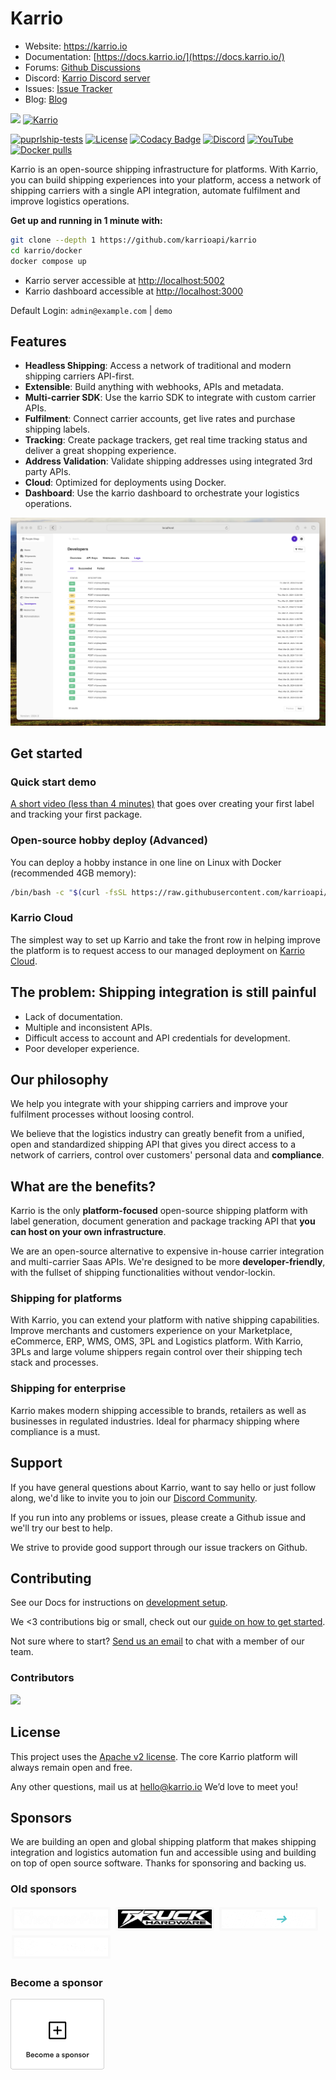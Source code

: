# Karrio

-   Website: <https://karrio.io>
-   Documentation: [https://docs.karrio.io/](https://docs.karrio.io/)
-   Forums: [Github Discussions](https://github.com/orgs/karrioapi/discussions)
-   Discord: [Karrio Discord server](https://discord.gg/gS88uE7sEx)
-   Issues: [Issue Tracker](https://github.com/karrioapi/karrio/issues)
-   Blog: [Blog](https://karrio.io/blog)

<img referrerpolicy="no-referrer-when-downgrade" src="https://static.scarf.sh/a.png?x-pxid=e72dd847-dc7f-4f81-bce4-88eeb20d807f" />
<a href="https://karrio.io" target="_blank">
  <picture>
    <source media="(prefers-color-scheme: dark)" srcset="https://raw.githubusercontent.com/karrioapi/karrio/main/apps/api/karrio/server/static/extra/branding/logo-inverted.svg" height="100px" />
    <img alt="Karrio" src="https://raw.githubusercontent.com/karrioapi/karrio/main/apps/api/karrio/server/static/extra/branding/logo.svg" height="100px" />
  </picture>
</a>

[![puprlship-tests](https://github.com/karrioapi/karrio/actions/workflows/tests.yml/badge.svg)](https://github.com/karrioapi/karrio/actions/workflows/tests.yml)
[![License](https://img.shields.io/badge/License-Apache_2.0-blue.svg)](./LICENSE)
[![Codacy Badge](https://app.codacy.com/project/badge/Grade/cc2ac4fcb6004bca84e42a90d8acfe41)](https://www.codacy.com/gh/karrioapi/karrio/dashboard?utm_source=github.com&utm_medium=referral&utm_content=karrioapi/karrio&utm_campaign=Badge_Grade)
[![Discord](https://img.shields.io/static/v1?label=Discord&message=chat&color=738adb&logo=discord)](https://discord.gg/gS88uE7sEx)
[![YouTube](https://img.shields.io/static/v1?label=YouTube&message=karrio&color=ff0000&logo=youtube)](https://www.youtube.com/@karrioapi)
[![Docker pulls](https://img.shields.io/docker/pulls/karrio/server)](https://hub.docker.com/r/karrio/server)


Karrio is an open-source shipping infrastructure for platforms. With Karrio, you can
build shipping experiences into your platform, access a network of shipping carriers
with a single API integration, automate fulfilment and improve logistics operations.

**Get up and running in 1 minute with:**

```sh
git clone --depth 1 https://github.com/karrioapi/karrio
cd karrio/docker
docker compose up
```

-   Karrio server accessible at <http://localhost:5002>
-   Karrio dashboard accessible at <http://localhost:3000>

Default Login: `admin@example.com` | `demo`

## Features

-   **Headless Shipping**: Access a network of traditional and modern shipping carriers API-first.
-   **Extensible**: Build anything with webhooks, APIs and metadata.
-   **Multi-carrier SDK**: Use the karrio SDK to integrate with custom carrier APIs.
-   **Fulfilment**: Connect carrier accounts, get live rates and purchase shipping labels.
-   **Tracking**: Create package trackers, get real time tracking status and deliver a great shopping experience.
-   **Address Validation**: Validate shipping addresses using integrated 3rd party APIs.
-   **Cloud**: Optimized for deployments using Docker.
-   **Dashboard**: Use the karrio dashboard to orchestrate your logistics operations.

<img alt="Karrio Dashboard" src="screenshots/dashboard.png" />

## Get started

### Quick start demo

[A short video (less than 4 minutes)](https://youtu.be/dFHZosJPaLI) that goes over creating your first label and tracking your first package.

### Open-source hobby deploy (Advanced)

You can deploy a hobby instance in one line on Linux with Docker (recommended 4GB memory):

```bash
/bin/bash -c "$(curl -fsSL https://raw.githubusercontent.com/karrioapi/karrio/HEAD/bin/deploy-hobby)"
```

### Karrio Cloud

The simplest way to set up Karrio and take the front row in helping improve the platform is to request access to our managed deployment on [Karrio Cloud](https://www.karrio.io/get-started).

## The problem: Shipping integration is still painful

-   Lack of documentation.
-   Multiple and inconsistent APIs.
-   Difficult access to account and API credentials for development.
-   Poor developer experience.

## Our philosophy

We help you integrate with your shipping carriers and improve your fulfilment processes without loosing control.

We believe that the logistics industry can greatly benefit from a unified, open and standardized shipping API that gives you direct access to a network of carriers, control over customers' personal data and **compliance**.

## What are the benefits?

Karrio is the only **platform-focused** open-source shipping platform with label generation, document generation and package tracking API that **you can host on your own infrastructure**.

We are an open-source alternative to expensive in-house carrier integration and multi-carrier Saas APIs. We're designed to be more **developer-friendly**, with the fullset of shipping functionalities without vendor-lockin.

### Shipping for platforms

With Karrio, you can extend your platform with native shipping capabilities. Improve merchants and customers experience on your Marketplace, eCommerce, ERP, WMS, OMS, 3PL and Logistics platform.
With Karrio, 3PLs and large volume shippers regain control over their shipping tech stack and processes.

### Shipping for enterprise

Karrio makes modern shipping accessible to brands, retailers as well as businesses in regulated industries.
Ideal for pharmacy shipping where compliance is a must.

## Support

If you have general questions about Karrio, want to say hello or just follow along, we'd like to invite you to join our [Discord Community](https://discord.gg/gS88uE7sEx).

If you run into any problems or issues, please create a Github issue and we'll try our best to help.

We strive to provide good support through our issue trackers on Github. 

## Contributing

See our Docs for instructions on [development setup](https://docs.karrio.io/contributing/development).

We <3 contributions big or small, check out our [guide on how to get started](https://docs.karrio.io/contributing/guidlines).

Not sure where to start? [Send us an email](mailto:dev@karrio.com?subject=Pairing%20session&body=I'd%20like%20to%20do%20a%20pairing%20session!) to chat with a member of our team.

### Contributors

<a href="https://github.com/karrioapi/karrio/graphs/contributors">
  <img src="https://contrib.rocks/image?repo=karrioapi/karrio" />
</a>

## License

This project uses the [Apache v2 license](LICENSE). The core Karrio platform will always remain open and free.

Any other questions, mail us at hello@karrio.io We’d love to meet you!

## Sponsors

We are building an open and global shipping platform that makes shipping integration and logistics automation fun and accessible using and building on top of open source software. Thanks for sponsoring and backing us.

### Old sponsors

<a href="https://www.chequesplus.com/" target="_blank"><img alt="Cheques Plus" src="screenshots/chequesplus.png" style="width: 150px; height: 30px; background: rgba(242, 242, 242, 40%); border-radius: 2px; padding: 4px; margin: 2px;" width="125" height="30" /></a>
<a href="https://www.truckhardware.ca/" target="_blank"><img alt="Truck Hardware" src="screenshots/truckhardware.png" style="width: 150px; height: 30px; background: rgba(242, 242, 242, 40%); border-radius: 2px; padding: 4px; margin: 2px;" width="125" height="30" /></a>
<a href="https://www.shipto.me/" target="_blank"><img alt="Shiptome" src="screenshots/shipto.png" style="width: 150px; height: 30px; background: rgba(242, 242, 242, 40%); border-radius: 2px; padding: 4px; margin: 2px;" width="125" height="30" /></a>
<a href="https://en.platana.fr/" target="_blank"><img alt="Platana.fr" src="screenshots/platana.png" style="width: 150px; height: 30px; background: rgba(242, 242, 242, 40%); border-radius: 2px; padding: 4px; margin: 2px;" width="125" height="30" /></a>



### Become a sponsor

<a href="https://github.com/sponsors/karrioapi" target="_blank"><img alt="New Sponsor" src="screenshots/become-a-sponsor.png" /></a>
